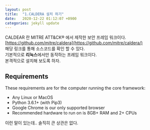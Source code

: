 ```yaml
---
layout: post
title:  "1.CALDERA 설치 하기"
date:   2020-12-22 01:12:07 +0900
categories: jekyll update
---
```


CALDEAR 란 MITRE ATT&CK® 에서 제작한 보안 프레임 워크이다.  
[https://github.com/mitre/caldera](https://github.com/mitre/caldera/)  
해당 링크를 통해 소스코드를 확인 할 수 있다.  
기본적으로 **리눅스**에서만 동작하는 프레임 워크이다.  
본격적으로 설치해 보도록 하자.  


## Requirements

These requirements are for the computer running the core framework:

* Any Linux or MacOS
* Python 3.6.1+ (with Pip3)
* Google Chrome is our only supported browser
* Recommended hardware to run on is 8GB+ RAM and 2+ CPUs

이런 말이 있는데.. 솔직히 큰 상관은 없다.  
